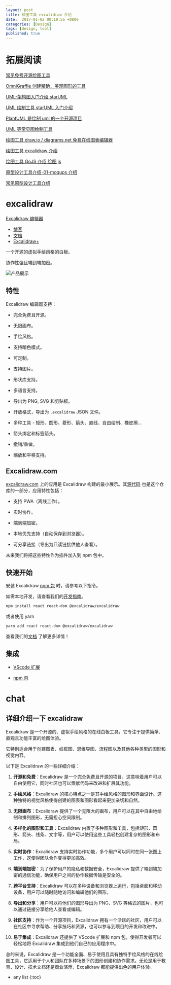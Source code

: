```yaml
---
layout: post
title: 绘图工具 excalidraw 介绍
date:  2017-01-02 00:19:56 +0800
categories: [Design]
tags: [design, tool]
published: true 
---
```


# 拓展阅读

[常见免费开源绘图工具](https://houbb.github.io/2017/01/01/design-tool-01-overview)

[OmniGraffle 创建精确、美观图形的工具](https://houbb.github.io/2017/01/01/design-tool-02-omniGraffle-intro)

[UML-架构图入门介绍 starUML](https://houbb.github.io/2017/01/01/design-tool-03-uml-intro)

[UML 绘制工具 starUML 入门介绍](https://houbb.github.io/2017/01/01/design-tool-04-staruml-intro)

[PlantUML 是绘制 uml 的一个开源项目](https://houbb.github.io/2017/01/01/design-tool-04-uml-plantuml)

[UML 等常见图绘制工具](https://houbb.github.io/2017/01/01/design-tool-04-uml-tools)

[绘图工具 draw.io / diagrams.net 免费在线图表编辑器](https://houbb.github.io/2017/01/01/design-tool-05-draw-io-intro)

[绘图工具 excalidraw 介绍](https://houbb.github.io/2017/01/01/design-tool-06-excalidraw-intro)

[绘图工具 GoJS 介绍 绘图 js](https://houbb.github.io/2017/01/01/design-tool-07-go-js-intro)

[原型设计工具介绍-01-moqups 介绍](https://houbb.github.io/2017/01/01/design-tool-ui-design-01-moqups)

[常见原型设计工具介绍](https://houbb.github.io/2017/01/01/design-tool-ui-design)



# excalidraw

  [Excalidraw 编辑器](https://excalidraw.com)

  * [博客](https://blog.excalidraw.com)
  * [文档](https://docs.excalidraw.com)
  * [Excalidraw+](https://plus.excalidraw.com)

  一个开源的虚拟手绘风格的白板。

  协作性强且端到端加密。

  ![产品展示](https://excalidraw.nyc3.cdn.digitaloceanspaces.com/github%2Fproduct_showcase.png)

## 特性

Excalidraw 编辑器支持：

- 完全免费且开源。

- 无限画布。

- 手绘风格。

- 支持暗色模式。

- 可定制。

- 支持图片。

- 形状库支持。

- 多语言支持。

- 导出为 PNG, SVG 和剪贴板。

- 开放格式，导出为 `.excalidraw` JSON 文件。

- 多种工具 - 矩形、圆形、菱形、箭头、直线、自由绘制、橡皮擦...

- 箭头绑定和标签箭头。

- 撤销/重做。

- 缩放和平移支持。


## Excalidraw.com

  [excalidraw.com](https://excalidraw.com) 上的应用是 Excalidraw 构建的最小展示。其[源代码](https://github.com/excalidraw/excalidraw/tree/master/excalidraw-app) 也是这个仓库的一部分，应用特性包括：

- 支持 PWA（离线工作）。

- 实时协作。

- 端到端加密。

- 本地优先支持（自动保存到浏览器）。

- 可分享链接（导出为只读链接供他人查看）。

未来我们将把这些特性作为插件加入到 npm 包中。

## 快速开始

安装 Excalidraw [npm 包](https://www.npmjs.com/package/@excalidraw/excalidraw) 时，请参考以下指令。

如需本地开发，请查看我们的[开发指南](https://docs.excalidraw.com/docs/introduction/development)。

  ```bash
  npm install react react-dom @excalidraw/excalidraw
  ```

  或者使用 yarn

  ```bash
  yarn add react react-dom @excalidraw/excalidraw
  ```

  查看我们的[文档](https://docs.excalidraw.com/docs/@excalidraw/excalidraw/installation) 了解更多详情！

  ## 集成

  - [VScode 扩展](https://marketplace.visualstudio.com/items?itemName=pomdtr.excalidraw-editor)

  - [npm 包](https://www.npmjs.com/package/@excalidraw/excalidraw)

# chat

## 详细介绍一下 excalidraw

Excalidraw 是一个开源的、虚拟手绘风格的在线白板工具，它专注于提供简单、直观且功能丰富的绘图体验。

它特别适合用于创建图表、线框图、思维导图、流程图以及其他各种类型的图形和视觉内容。

以下是 Excalidraw 的一些详细介绍：

1. **开源和免费**：Excalidraw 是一个完全免费且开源的项目，这意味着用户可以自由使用它，同时社区也可以贡献代码来改进和扩展其功能。

2. **手绘风格**：Excalidraw 的核心特点之一是其手绘风格的图形和界面设计。这种独特的视觉风格使得创建的图表和图形看起来更加亲切和自然。

3. **无限画布**：Excalidraw 提供了一个无限大的画布，用户可以在其中自由地绘制和排列图形，无需担心空间限制。

4. **多样化的图形和工具**：Excalidraw 内置了多种图形和工具，包括矩形、圆形、箭头、线条、文字等，用户可以使用这些工具轻松创建复杂的图形和布局。

5. **实时协作**：Excalidraw 支持实时协作功能，多个用户可以同时在同一张图上工作，这使得团队合作变得更加高效。

6. **端到端加密**：为了保护用户的隐私和数据安全，Excalidraw 提供了端到端加密的通信功能，确保用户之间的协作数据传输是安全的。

7. **跨平台支持**：Excalidraw 可以在多种设备和浏览器上运行，包括桌面和移动设备，用户可以随时随地访问和编辑他们的图形。

8. **导出和分享**：用户可以将他们的图形导出为 PNG、SVG 等格式的图片，也可以通过链接分享给他人查看或编辑。

9. **社区支持**：作为一个开源项目，Excalidraw 拥有一个活跃的社区，用户可以在社区中寻求帮助、分享技巧和资源，也可以参与到项目的开发和改进中。

10. **易于集成**：Excalidraw 还提供了 VScode 扩展和 npm 包，使得开发者可以轻松地将 Excalidraw 集成到他们自己的应用程序中。

总的来说，Excalidraw 是一个功能全面、易于使用且具有独特手绘风格的在线绘图工具，它适用于个人和团队在多种场景下的图形创建和协作需求。无论是用于教育、设计、技术文档还是商业演示，Excalidraw 都能提供出色的用户体验。

* any list
{:toc}